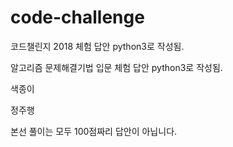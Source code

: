 # code-challenge
코드챌린지 2018 체험 답안 python3로 작성됨.

알고리즘 문제해결기법 입문 체험 답안 python3로 작성됨.

색종이

정주행

본선 풀이는 모두 100점짜리 답안이 아닙니다.
